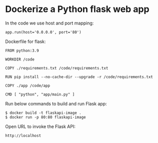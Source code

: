 # Dockerize a Python flask web app

In the code we use host and port mapping:

```console
app.run(host='0.0.0.0', port='80')
```

Dockerfile for flask:

```console
FROM python:3.9

WORKDIR /code

COPY ./requirements.txt /code/requirements.txt

RUN pip install --no-cache-dir --upgrade -r /code/requirements.txt

COPY ./app /code/app

CMD [ "python", "app/main.py" ]
```

Run below commands to build and run Flask app:

```console
$ docker build -t flaskapi-image .
$ docker run -p 80:80 flaskapi-image
```

Open URL to invoke the Flask API:

```console
http://localhost
```